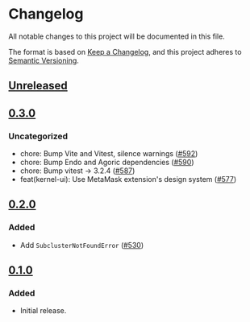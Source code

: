 # Changelog

All notable changes to this project will be documented in this file.

The format is based on [Keep a Changelog](https://keepachangelog.com/en/1.0.0/),
and this project adheres to [Semantic Versioning](https://semver.org/spec/v2.0.0.html).

## [Unreleased]

## [0.3.0]

### Uncategorized

- chore: Bump Vite and Vitest, silence warnings ([#592](https://github.com/MetaMask/ocap-kernel/pull/592))
- chore: Bump Endo and Agoric dependencies ([#590](https://github.com/MetaMask/ocap-kernel/pull/590))
- chore: Bump vitest -> 3.2.4 ([#587](https://github.com/MetaMask/ocap-kernel/pull/587))
- feat(kernel-ui): Use MetaMask extension's design system ([#577](https://github.com/MetaMask/ocap-kernel/pull/577))

## [0.2.0]

### Added

- Add `SubclusterNotFoundError` ([#530](https://github.com/MetaMask/ocap-kernel/pull/530))

## [0.1.0]

### Added

- Initial release.

[Unreleased]: https://github.com/MetaMask/ocap-kernel/compare/@metamask/kernel-errors@0.3.0...HEAD
[0.3.0]: https://github.com/MetaMask/ocap-kernel/compare/@metamask/kernel-errors@0.2.0...@metamask/kernel-errors@0.3.0
[0.2.0]: https://github.com/MetaMask/ocap-kernel/compare/@metamask/kernel-errors@0.1.0...@metamask/kernel-errors@0.2.0
[0.1.0]: https://github.com/MetaMask/ocap-kernel/releases/tag/@metamask/kernel-errors@0.1.0
